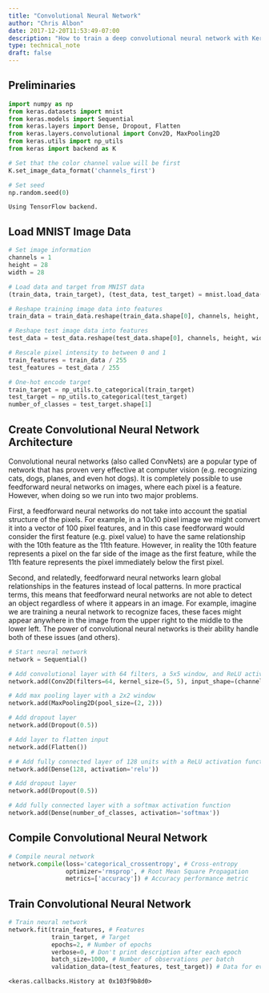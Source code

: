 ```yaml
---
title: "Convolutional Neural Network"
author: "Chris Albon"
date: 2017-12-20T11:53:49-07:00
description: "How to train a deep convolutional neural network with Keras in Python."
type: technical_note
draft: false
---
```

## Preliminaries


```python
import numpy as np
from keras.datasets import mnist
from keras.models import Sequential
from keras.layers import Dense, Dropout, Flatten
from keras.layers.convolutional import Conv2D, MaxPooling2D
from keras.utils import np_utils
from keras import backend as K 

# Set that the color channel value will be first
K.set_image_data_format('channels_first')

# Set seed
np.random.seed(0)
```

    Using TensorFlow backend.


## Load MNIST Image Data


```python
# Set image information
channels = 1
height = 28
width = 28

# Load data and target from MNIST data
(train_data, train_target), (test_data, test_target) = mnist.load_data()

# Reshape training image data into features
train_data = train_data.reshape(train_data.shape[0], channels, height, width)

# Reshape test image data into features
test_data = test_data.reshape(test_data.shape[0], channels, height, width)

# Rescale pixel intensity to between 0 and 1
train_features = train_data / 255
test_features = test_data / 255

# One-hot encode target
train_target = np_utils.to_categorical(train_target)
test_target = np_utils.to_categorical(test_target)
number_of_classes = test_target.shape[1]
```

## Create Convolutional Neural Network Architecture

Convolutional neural networks (also called ConvNets) are a popular type of network that has proven very effective at computer vision (e.g. recognizing cats, dogs, planes, and even hot dogs). It is completely possible to use feedforward neural networks on images, where each pixel is a feature. However, when doing so we run into two major problems. 

First, a feedforward neural networks do not take into account the spatial structure of the pixels. For example, in a 10x10 pixel image we might convert it into a vector of 100 pixel features, and in this case feedforward would consider the first feature (e.g. pixel value) to have the same relationship with the 10th feature as the 11th feature. However, in reality the 10th feature represents a pixel on the far side of the image as the first feature, while the 11th feature represents the pixel immediately below the first pixel. 

Second, and relatedly, feedforward neural networks learn global relationships in the features instead of local patterns. In more practical terms, this means that feedforward neural networks are not able to detect an object regardless of where it appears in an image. For example, imagine we are training a neural network to recognize faces, these faces might appear anywhere in the image from the upper right to the middle to the lower left. The power of convolutional neural networks is their ability handle both of these issues (and others).


```python
# Start neural network
network = Sequential()

# Add convolutional layer with 64 filters, a 5x5 window, and ReLU activation function
network.add(Conv2D(filters=64, kernel_size=(5, 5), input_shape=(channels, width, height), activation='relu'))

# Add max pooling layer with a 2x2 window
network.add(MaxPooling2D(pool_size=(2, 2)))

# Add dropout layer
network.add(Dropout(0.5))

# Add layer to flatten input
network.add(Flatten())

# # Add fully connected layer of 128 units with a ReLU activation function
network.add(Dense(128, activation='relu'))

# Add dropout layer
network.add(Dropout(0.5))

# Add fully connected layer with a softmax activation function
network.add(Dense(number_of_classes, activation='softmax'))
```

## Compile Convolutional Neural Network


```python
# Compile neural network
network.compile(loss='categorical_crossentropy', # Cross-entropy
                optimizer='rmsprop', # Root Mean Square Propagation
                metrics=['accuracy']) # Accuracy performance metric
```

## Train Convolutional Neural Network


```python
# Train neural network
network.fit(train_features, # Features
            train_target, # Target
            epochs=2, # Number of epochs
            verbose=0, # Don't print description after each epoch
            batch_size=1000, # Number of observations per batch
            validation_data=(test_features, test_target)) # Data for evaluation
```




    <keras.callbacks.History at 0x103f9b8d0>


